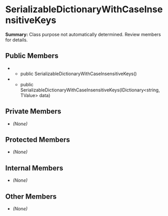 # SerializableDictionaryWithCaseInsensitiveKeys

**Summary:** Class purpose not automatically determined. Review members for details.

## Public Members
- - public SerializableDictionaryWithCaseInsensitiveKeys()
- - public SerializableDictionaryWithCaseInsensitiveKeys(IDictionary<string, TValue> data)

## Private Members
- *(None)*

## Protected Members
- *(None)*

## Internal Members
- *(None)*

## Other Members
- *(None)*
